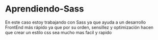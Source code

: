 # Aprendiendo-Sass
En este caso estoy trabajando con Sass ya que ayuda a un desarrollo FrontEnd más rápido ya que por su orden, sensillez y optimización hacen que crear un estilo css sea mucho mas facil y rapido
